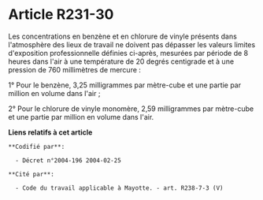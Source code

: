 # Article R231-30

Les concentrations en benzène et en chlorure de vinyle présents dans l'atmosphère des lieux de travail ne doivent pas
dépasser les valeurs limites d'exposition professionnelle définies ci-après, mesurées par période de 8 heures dans l'air à
une température de 20 degrés centigrade et à une pression de 760 millimètres de mercure :

1° Pour le benzène, 3,25 milligrammes par mètre-cube et une partie par million en volume dans l'air ;

2° Pour le chlorure de vinyle monomère, 2,59 milligrammes par mètre-cube et une partie par million en volume dans l'air.

**Liens relatifs à cet article**

	**Codifié par**:

	  - Décret n°2004-196 2004-02-25

	**Cité par**:

	  - Code du travail applicable à Mayotte. - art. R238-7-3 (V)
